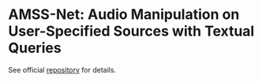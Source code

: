 # AMSS-Net: Audio Manipulation on User-Specified Sources with Textual Queries

See official [repository](https://github.com/ws-choi/AMSS-Net) for details.
